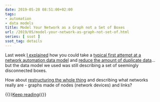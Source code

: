 ```yaml
---
date: 2019-05-28 08:51:00+02:00
tags:
- automation
- data models
title: Model Your Network as a Graph not a Set of Boxes
url: /2019/05/model-your-network-as-graph-not-set-of.html
series: [ ssot ]
ssot_tag: details
---
```

Last week [I explained](/2019/05/data-deduplication-in-network.html) how you could take a [typical first attempt at a network automation data model](/kb/DataModels/) and [reduce the amount of duplicate data](/kb/DataModels/10-Removing%20Duplicate%20Data.html)... but the data model we used was still describing a set of seemingly disconnected boxes.

How about [restructuring the whole thing](/kb/DataModels/20-Restructure.html) and describing what networks really are - graphs made of nodes (network devices) and links?

{{<jump>}}[Keep reading](/kb/DataModels/20-Restructure.html){{</jump>}}
